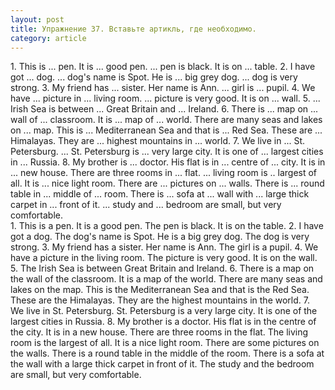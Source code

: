 ```yaml
---
layout: post
title: Упражнение 37. Вставьте артикль, где необходимо.
category: article
---
```

<section class="question">
1. This is ... pen. It is ... good pen. ... pen is black. It is on ... table. 2. I have got ... dog. ... dog's name is Spot. He is ... big grey dog. ... dog is very strong. 3. My friend has ... sister. Her name is Ann. ... girl is ... pupil. 4. We have ... picture in ... living room. ... picture is very good. It is on ... wall. 5. ... Irish Sea is between ... Great Britain and ... Ireland. 6. There is ... map on ... wall of ... classroom. It is ... map of ... world. There are many seas and lakes on ... map. This is ... Mediterranean Sea and that is ... Red Sea. These are ... Himalayas. They are ... highest mountains in ... world. 7. We live in ... St. Petersburg. ... St. Petersburg is ... very large city. It is one of ... largest cities in ... Russia. 8. My brother is ... doctor. His flat is in ... centre of ... city. It is in ... new house. There are three rooms in ... flat. ... living room is .. largest of all. It is ... nice light room. There are ... pictures on ... walls. There is ... round table in ... middle of ... room. There is ... sofa at ... wall with ... large thick carpet in ... front of it. ... study and ... bedroom are small, but very comfortable.
</section>

<section class="answer">
1. This is a pen. It is a good pen. The pen is black. It is on the table. 2. I have got a dog. The dog's name is Spot. He is a big grey dog. The dog is very strong. 3. My friend has a sister. Her name is Ann. The girl is a pupil. 4. We have a picture in the living room. The picture is very good. It is on the wall. 5. The Irish Sea is between Great Britain and Ireland. 6. There is a map on the wall of the classroom. It is a map of the world. There are many seas and lakes on the map. This is the Mediterranean Sea and that is the Red Sea. These are the Himalayas. They are the highest mountains in the world. 7. We live in St. Petersburg. St. Petersburg is a very large city. It is one of the largest cities in Russia. 8. My brother is a doctor. His flat is in the centre of the city. It is in a new house. There are three rooms in the flat. The living room is the largest of all. It is a nice light room. There are some pictures on the walls. There is a round table in the middle of the room. There is a sofa at the wall with a large thick carpet in front of it. The study and the bedroom are small, but very comfortable.
</section>